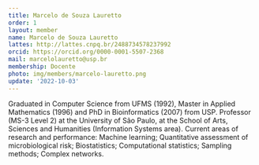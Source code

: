 ```yaml
---
title: Marcelo de Souza Lauretto
order: 1
layout: member
name: Marcelo de Souza Lauretto
lattes: http://lattes.cnpq.br/2488734578237992
orcid: https://orcid.org/0000-0001-5507-2368
mail: marcelolauretto@usp.br
membership: Docente
photo: img/members/marcelo-lauretto.png
update: '2022-10-03'
---
```

Graduated in Computer Science from UFMS (1992), Master in Applied Mathematics (1996) and PhD in Bioinformatics (2007) from USP. Professor (MS-3 Level 2) at the University of São Paulo, at the School of Arts, Sciences and Humanities (Information Systems area). Current areas of research and performance: Machine learning; Quantitative assessment of microbiological risk; Biostatistics; Computational statistics; Sampling methods; Complex networks.
